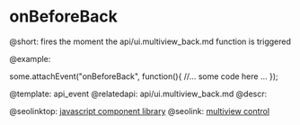 onBeforeBack
=============


@short: fires the moment the api/ui.multiview_back.md function is triggered
	

@example: 
	
some.attachEvent("onBeforeBack", function(){
    //... some code here ... 
});

@template:	api_event
@relatedapi:
	api/ui.multiview_back.md
@descr:





@seolinktop: [javascript component library](https://webix.com)
@seolink: [multiview control](https://webix.com/widget/multiview/)